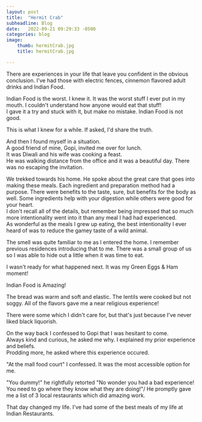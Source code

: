 ```yaml
---
layout: post
title:  "Hermit Crab"
subheadline: Blog
date:   2022-09-21 09:29:33 -0500
categories: blog
image:
    thumb: hermitCrab.jpg
    title: hermitCrab.jpg

---
```

There are experiences in your life that leave you confident in the obvious conclusion.
I've had those with electric fences, cinnemon flavored adult drinks and Indian Food.   

Indian Food is the worst. 
I knew it. It was the worst stuff I ever put in my mouth. 
I couldn't understand how anyone would eat that stuff!  
I gave it a try and stuck with it, but make no mistake. 
Indian Food is not good.

This is what I knew for a while.  If asked, I'd share the truth.

And then I found myself in a situation.  
A good friend of mine, Gopi, invited me over for lunch.  
It was Diwali and his wife was cooking a feast.  
He was walking distance from the office and it was a beautiful day.  There was no escaping the invitation.

We trekked towards his home. He spoke about the great care that goes into making these meals.  Each ingredient and preparation method had a purpose. 
There were benefits to the taste, sure, but benefits for the body as well.  Some ingredients help with your digestion while others were good for your heart.  
I don't recall all of the details, but remember being impressed that so much more intentionality went into it than any meal I had had experienced.  
As wonderful as the meals I grew up eating, the best intentionality I ever heard of was to reduce the gamey taste of a wild animal.  

The smell was quite familiar to me as I entered the home.  I remember previous residences introducing that to me.
There was a small group of us so I was able to hide out a little when it was time to eat.  

I wasn't ready for what happened next.  It was my Green Eggs & Ham moment!

Indian Food is Amazing!

The bread was warm and soft and elastic.  The lentils were cooked but not soggy.  All of the flavors gave me a near religious experience!

There were some which I didn't care for, but that's just because I've never liked black liquorish.

On the way back I confessed to Gopi that I was hesitant to come.  
Always kind and curious, he asked me why.
I explained my prior experience and beliefs.  
Prodding more, he asked where this experience occured.

"At the mall food court" I confessed.  It was the most accessible option for me.  

"You dummy!" he rightfully retorted "No wonder you had a bad experience!  You need to go where they know what they are doing!"/
He promptly gave me a list of 3 local restaurants which did amazing work.  

That day changed my life.  I've had some of the best meals of my life at Indian Restaurants.  

